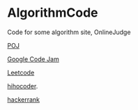 AlgorithmCode
=======

Code for some algorithm site, OnlineJudge

[POJ](http://poj.org/)

[Google Code Jam](https://code.google.com/codejam/) 

[Leetcode](https://oj.leetcode.com/problems/) 

[hihocoder](http://www.hihocoder.com/).

[hackerrank](https://www.hackerrank.com/)
